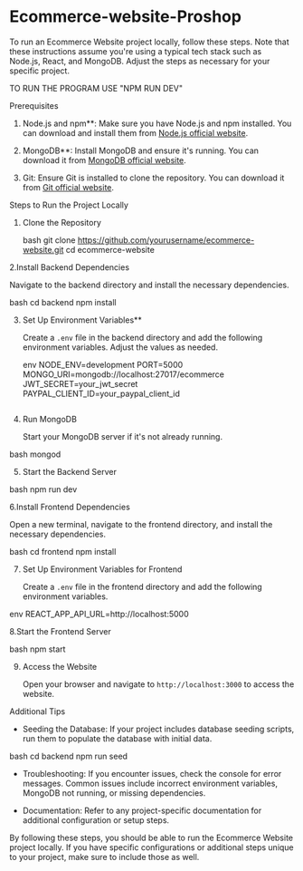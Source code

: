 # Ecommerce-website-Proshop
To run an Ecommerce Website project locally, follow these steps. Note that these instructions assume you're using a typical tech stack such as Node.js, React, and MongoDB. Adjust the steps as necessary for your specific project.


TO RUN THE PROGRAM USE "NPM RUN DEV"


 Prerequisites

1. Node.js and npm**: Make sure you have Node.js and npm installed. You can download and install them from [Node.js official website](https://nodejs.org/).

2. MongoDB**: Install MongoDB and ensure it's running. You can download it from [MongoDB official website](https://www.mongodb.com/try/download/community).

3. Git: Ensure Git is installed to clone the repository. You can download it from [Git official website](https://git-scm.com/).

 Steps to Run the Project Locally

1. Clone the Repository

   bash
   git clone https://github.com/yourusername/ecommerce-website.git
   cd ecommerce-website
  

2.Install Backend Dependencies

   Navigate to the backend directory and install the necessary dependencies.

  bash
   cd backend
   npm install


3. Set Up Environment Variables**

   Create a `.env` file in the backend directory and add the following environment variables. Adjust the values as needed.

   env
   NODE_ENV=development
   PORT=5000
   MONGO_URI=mongodb://localhost:27017/ecommerce
   JWT_SECRET=your_jwt_secret
   PAYPAL_CLIENT_ID=your_paypal_client_id
   ```

4. Run MongoDB

   Start your MongoDB server if it's not already running.

  bash
  mongod
 

5. Start the Backend Server

 bash
 npm run dev
  

6.Install Frontend Dependencies

   Open a new terminal, navigate to the frontend directory, and install the necessary dependencies.

   bash
   cd frontend
   npm install
 

7. Set Up Environment Variables for Frontend

   Create a `.env` file in the frontend directory and add the following environment variables.

  env
  REACT_APP_API_URL=http://localhost:5000
   

8.Start the Frontend Server

  bash
   npm start
  

9. Access the Website

   Open your browser and navigate to `http://localhost:3000` to access the website.

 Additional Tips

- Seeding the Database: If your project includes database seeding scripts, run them to populate the database with initial data.

 bash
  cd backend
  npm run seed


- Troubleshooting: If you encounter issues, check the console for error messages. Common issues include incorrect environment variables, MongoDB not running, or missing dependencies.

- Documentation: Refer to any project-specific documentation for additional configuration or setup steps.

By following these steps, you should be able to run the Ecommerce Website project locally. If you have specific configurations or additional steps unique to your project, make sure to include those as well.
